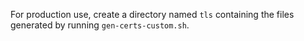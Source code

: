 For production use, create a directory named `tls` containing the files
generated by running `gen-certs-custom.sh`.
